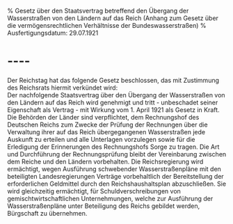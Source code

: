 % Gesetz über den Staatsvertrag betreffend den Übergang der Wasserstraßen von den Ländern auf das Reich (Anhang zum Gesetz über die vermögensrechtlichen Verhältnisse der Bundeswasserstraßen)
% Ausfertigungsdatum: 29.07.1921
 
# ----

Der Reichstag hat das folgende Gesetz beschlossen, das mit Zustimmung des Reichsrats hiermit verkündet wird:  
Der nachfolgende Staatsvertrag über den Übergang der Wasserstraßen von den Ländern auf das Reich wird genehmigt und tritt - unbeschadet seiner Eigenschaft als Vertrag - mit Wirkung vom 1. April 1921 als Gesetz in Kraft. Die Behörden der Länder sind verpflichtet, dem Rechnungshof des Deutschen Reichs zum Zwecke der Prüfung der Rechnungen über die Verwaltung ihrer auf das Reich übergegangenen Wasserstraßen jede Auskunft zu erteilen und alle Unterlagen vorzulegen sowie für die Erledigung der Erinnerungen des Rechnungshofs Sorge zu tragen. Die Art und Durchführung der Rechnungsprüfung bleibt der Vereinbarung zwischen dem Reiche und den Ländern vorbehalten. Die Reichsregierung wird ermächtigt, wegen Ausführung schwebender Wasserstraßenpläne mit den beteiligten Landesregierungen Verträge vorbehaltlich der Bereitstellung der erforderlichen Geldmittel durch den Reichshaushaltsplan abzuschließen. Sie wird gleichzeitig ermächtigt, für Schuldverschreibungen von gemischtwirtschaftlichen Unternehmungen, welche zur Ausführung der Wasserstraßenpläne unter Beteiligung des Reichs gebildet werden, Bürgschaft zu übernehmen.
